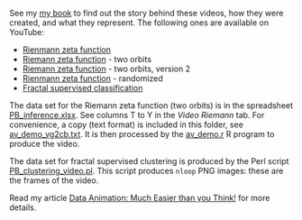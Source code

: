 
See my <a href="https://github.com/VincentGranville/Point-Processes">my book</a>  to find out the story behind these videos, how they were created, and what they represent. The following ones are available on YouTube:

<ul>
  <li><a href="https://youtu.be/H77ULp6HVsE">Rienmann zeta function</a></li>
  <li><a href="https://youtu.be/yS21M5_okak">Riemann zeta function</a> - two orbits</li>
  <li><a href="https://youtu.be/FUxAeW4JEXA">Riemann zeta function</a> - two orbits, version 2</li>
  <li><a href="https://youtu.be/cCHSU4NyPlo">Rienmann zeta function</a> - randomized</li>
  <li><a href="https://youtu.be/dNPSEh-X6uw">Fractal supervised classification</a></li>
</ul>

The data set for the Riemann zeta function (two orbits) is in the spreadsheet <a href="https://github.com/VincentGranville/Point-Processes/tree/main/Spreadsheets">PB_inference.xlsx</a>. See columns T to Y in the <i>Video Riemann</i> tab. For convenience, a copy (text format) is included in this folder, see <a href="https://github.com/VincentGranville/Point-Processes/blob/main/Videos/av_demo_vg2cb.txt">av_demo_vg2cb.txt<a>. It is then processed by the 
<a href="https://github.com/VincentGranville/Point-Processes/blob/main/Videos/av_demo.r">av_demo.r</a> R program to produce the video.

The data set for fractal supervised clustering is produced by the Perl script  <a href="https://github.com/VincentGranville/Point-Processes/blob/main/Videos/PB_clustering_video.pl">PB_clustering_video.pl</a>. This script produces <code>nloop</code> PNG images: these are the frames of the video.

Read my article <a href="https://www.datasciencecentral.com/data-animation-much-easier-than-you-think/">Data Animation: Much Easier than you Think!</a> for more details. 
